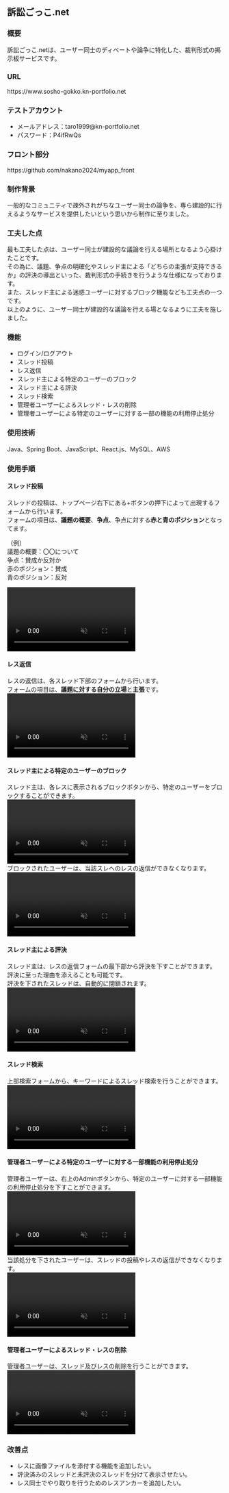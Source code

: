 <h2>訴訟ごっこ.net</h2>

<h3>概要</h3>
<div>
訴訟ごっこ.netは、ユーザー同士のディベートや論争に特化した、裁判形式の掲示板サービスです。
</div>

<h3>URL</h3>
<div>https://www.sosho-gokko.kn-portfolio.net</div>

<h3>テストアカウント</h3>
<ul>
  <li>メールアドレス：taro1999@kn-portfolio.net</li>
  <li>パスワード：P4ifRwQs</li>
</ul>

<h3>フロント部分</h3>
<div>https://github.com/nakano2024/myapp_front</div>

<h3>制作背景</h3>
<div>一般的なコミュニティで疎外されがちなユーザー同士の論争を、専ら建設的に行えるようなサービスを提供したいという思いから制作に至りました。</div>

<h3>工夫した点</h3>
<div>
最も工夫した点は、ユーザー同士が建設的な議論を行える場所となるよう心掛けたことです。</br>
その為に、議題、争点の明確化やスレッド主による「どちらの主張が支持できるか」の評決の導出といった、裁判形式の手続きを行うような仕様になっております。</br>
また、スレッド主による迷惑ユーザーに対するブロック機能なども工夫点の一つです。</br>
以上のように、ユーザー同士が建設的な議論を行える場となるように工夫を施しました。
</div> 

<h3>機能</h3>
<ul>
  <li>ログイン/ログアウト</li>
  <li>スレッド投稿</li>
  <li>レス返信</li>
  <li>スレッド主による特定のユーザーのブロック</li>
  <li>スレッド主による評決</li>
  <li>スレッド検索</li>
  <li>管理者ユーザーによるスレッド・レスの削除</li>
  <li>管理者ユーザーによる特定のユーザーに対する一部の機能の利用停止処分</li>
</ul>

<h3>使用技術</h3>
<div>Java、Spring Boot、JavaScript、React.js、MySQL、AWS</div>

<h3>使用手順</h3>

<h4>スレッド投稿</h4>
<div>
  <p>
    スレッドの投稿は、トップページ右下にある+ボタンの押下によって出現するフォームから行います。<br/>
    フォームの項目は、<strong>議題の概要</strong>、<strong>争点</strong>、争点に対する<strong>赤と青のポジション</strong>となってます。
  </p>
  <p>
   （例）<br>
    議題の概要：〇〇について<br>
    争点：賛成か反対か<br>
    赤のポジション：賛成<br>
    青のポジション：反対
  </p>
</div>
<div><video controls muted src=https://user-images.githubusercontent.com/83113782/208531440-bb16f9da-e787-4b79-9330-12ffea53c131.mp4 /></div>

<h4>レス返信</h4>
<div>
  レスの返信は、各スレッド下部のフォームから行います。<br>
  フォームの項目は、<strong>議題に対する自分の立場</strong>と<strong>主張</strong>です。
</div>
<div><video controls muted src=https://user-images.githubusercontent.com/83113782/208532608-4d25260d-24f7-405c-a35e-f80f4fdc2062.mp4 /></div>

<h4>スレッド主による特定のユーザーのブロック</h4>
<div>
  スレッド主は、各レスに表示されるブロックボタンから、特定のユーザーをブロックすることができます。
</div>
<div><video controls muted src=https://user-images.githubusercontent.com/83113782/208533404-2aedff8a-52b4-467d-8acd-f4d956864c34.mp4 /></div>
<div>ブロックされたユーザーは、当該スレへのレスの返信ができなくなります。</div>
<div><video controls muted src=https://user-images.githubusercontent.com/83113782/208537606-ebc58a39-72a1-414c-9030-ee61fb7c26b8.mp4 /></div>

<h4>スレッド主による評決</h4>
<div>
  スレッド主は、レスの返信フォームの最下部から評決を下すことができます。<br/>
  評決に至った理由を添えることも可能です。</br>
  評決を下されたスレッドは、自動的に閉鎖されます。
</div>
<div><video controls muted src=https://user-images.githubusercontent.com/83113782/208537803-86300c07-0356-41a2-ad8d-afbdddd882a3.mp4/></div>

<h4>スレッド検索</h4>
<div>上部検索フォームから、キーワードによるスレッド検索を行うことができます。</div>
<div><video controls muted src=https://user-images.githubusercontent.com/83113782/208538929-c491e05a-e929-4ee5-a574-12abeb8cf5f7.mp4 /></div>

<h4>管理者ユーザーによる特定のユーザーに対する一部機能の利用停止処分</h4>
<div>管理者ユーザーは、右上のAdminボタンから、特定のユーザーに対する一部機能の利用停止処分を下すことができます。</div>
<div><video controls muted src=https://user-images.githubusercontent.com/83113782/208539497-0d46a6a9-51de-4f45-899e-7ccfc7ac0639.mp4 /></div>

<div>当該処分を下されたユーザーは、スレッドの投稿やレスの返信ができなくなります。</div>
<div><video controls muted src=https://user-images.githubusercontent.com/83113782/208540061-ea3ed2c1-d6c7-4a78-9463-9db9e4d773b0.mp4 /></div>

<h4>管理者ユーザーによるスレッド・レスの削除</h4>
<div>管理者ユーザーは、スレッド及びレスの削除を行うことができます。</div>
<div><video controls muted src=https://user-images.githubusercontent.com/83113782/208544837-37da62a8-073b-4c0b-8383-36421fb4dee2.mp4 /></div>

<h3>改善点</h3>
<div>
  <ul>
    <li>レスに画像ファイルを添付する機能を追加したい。</li>
    <li>評決済みのスレッドと未評決のスレッドを分けて表示させたい。</li>
    <li>レス同士でやり取りを行うためのレスアンカーを追加したい。</li>
  </ul>
</div>



